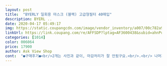```yaml
---
layout: post 
title:  "BYERLY 일회용 마스크 (블랙) 고급형필터 40매입" 
description: BYERL ..
date: 2020-04-17 05:49:17 
img: https://static.coupangcdn.com/image/vendor_inventory/a007/00c782a98d48fc28e3a46ed15722a68c7025252898c297cfd24a17eb65c1.jpg 
linkUrl: https://link.coupang.com/re/AFFSDP?lptag=AF3600438&subid=ahnPublicAsk&pageKey=1396462446&itemId=2431876989&vendorItemId=70425814419&traceid=V0-113-fdc5ca75553f052f 
categories: [1014] 
color: 006064 
price: 17900 
author: Ask View Shop 
cont:  "●구매후기●<br/>2개는 사진과 같이, 마감처리가 잘 안됬구요.<br/>.<br/> 나머지 2개는 약간 먼지라구 해야되나... <br/>? 좀 씹씹해서 뺏어요... <br/>! 다른건 다 봤는데, 괜찮아보여서, 나중에 필요할때, 쓸까 싶어요<br/>그리고 이게 박스가 원래 50개 들어있던거 같아요<br/>나중에, 써보고 괜찮으면! 다시 재구매할께요❤️ 빠른배송 감사합니다:) 하루만에 왔어요~<br/>배송이 좀 걸렸어요<br/>아.<br/>.<br/>진짜 중국 제품 검수 똑바로 하고 들여오세요.<br/><br/>아무튼 뭐 남편이 일할때 쓸거라 ,, 하루쓰고 버리는 용으로는 딱이예요<br/>엄청 뻣뻣하고 색깔도 검정이 아니고.<br/> .<br/>그래도 지난 번 사기당한 중국 제품보다 낫지 싶어 오늘 출근할때 쓰고 갔는데 점심도 되기 전에 코 철심이 삐죽 나옴.<br/> 코철심 고정하는 단이 튿어져있었음.<br/> 왜 죄다 이런지... <br/>요새 엄청 나온 치과마스크라는 마스크가 이것보다 착용감이 훨 좋아요.<br/> 마스크 두장짜리 사진은 멀쩡한 타 검정마스크(왼쪽)과 비교샷입니다.<br/><br/>이거 좋다고 올리시는 분 많네요ㅡㅡ;; 저만 이상한가?그것도 문제네.<br/> .<br/>암튼 집에 돌아와서 다시 한장 꺼내들고 이리저리.<br/> 살피는 중에.<br/>.<br/>코 철심 부분.<br/>.<br/>박음질 안되어있고 그냥 약한 접착제이거나 프레스(?).<br/> 압축기같은 걸로 누른 것으로 보이네요.<br/> 그냥 만져도 튿어지는... <br/>가끔 안경을 쓰는지라 마스크 끝부분을 몇 번 눌렀다 하면 바로 철심 아웃되는 거 같아요<br/>저는 총 80매 구매를 했는데, 40개에서 불량이 4개정도.<br/>.<br/><br/>지금 마스크 구하는게 쉽지가 않은상황에서, 이것저것 마스크 비교해서 최대한 양많고, 저렴한값으로 찾는다고 찾아서 구매한게 요기 마스크예여~ 색상은 같구요:) 냄새는 잘 모르겠어요~ 그렇게 심하게 나는편은 아니예요^^<br/>착용은 안해봤는데, 일반 마스크랑 비슷할것같네요♥️<br/>크기도 적당하고 괜찮아요<br/>화이트랑 블랙 한박스씩 삿구요<br/>2개는 사진과 같이, 마감처리가 잘 안됬구요.<br/>.<br/> 나머지 2개는 약간 먼지라구 해야되나... <br/>? 좀 씹씹해서 뺏어요... <br/>! 다른건 다 봤는데, 괜찮아보여서, 나중에 필요할때, 쓸까 싶어요<br/>그리고 이게 박스가 원래 50개 들어있던거 같아요<br/>나중에, 써보고 괜찮으면! 다시 재구매할께요❤️ 빠른배송 감사합니다:) 하루만에 왔어요~<br/>배송이 좀 걸렸어요<br/>아.<br/>.<br/>진짜 중국 제품 검수 똑바로 하고 들여오세요.<br/><br/>아무튼 뭐 남편이 일할때 쓸거라 ,, 하루쓰고 버리는 용으로는 딱이예요<br/>엄청 뻣뻣하고 색깔도 검정이 아니고.<br/> .<br/>그래도 지난 번 사기당한 중국 제품보다 낫지 싶어 오늘 출근할때 쓰고 갔는데 점심도 되기 전에 코 철심이 삐죽 나옴.<br/> 코철심 고정하는 단이 튿어져있었음.<br/> 왜 죄다 이런지... <br/>요새 엄청 나온 치과마스크라는 마스크가 이것보다 착용감이 훨 좋아요.<br/> 마스크 두장짜리 사진은 멀쩡한 타 검정마스크(왼쪽)과 비교샷입니다.<br/><br/>이거 좋다고 올리시는 분 많네요ㅡㅡ;; 저만 이상한가?그것도 문제네.<br/> .<br/>암튼 집에 돌아와서 다시 한장 꺼내들고 이리저리.<br/> 살피는 중에.<br/>.<br/>코 철심 부분.<br/>.<br/>박음질 안되어있고 그냥 약한 접착제이거나 프레스(?).<br/> 압축기같은 걸로 누른 것으로 보이네요.<br/> 그냥 만져도 튿어지는... <br/>가끔 안경을 쓰는지라 마스크 끝부분을 몇 번 눌렀다 하면 바로 철심 아웃되는 거 같아요<br/>저는 총 80매 구매를 했는데, 40개에서 불량이 4개정도.<br/>.<br/><br/>지금 마스크 구하는게 쉽지가 않은상황에서, 이것저것 마스크 비교해서 최대한 양많고, 저렴한값으로 찾는다고 찾아서 구매한게 요기 마스크예여~ 색상은 같구요:) 냄새는 잘 모르겠어요~ 그렇게 심하게 나는편은 아니예요^^<br/>착용은 안해봤는데, 일반 마스크랑 비슷할것같네요♥️<br/>크기도 적당하고 괜찮아요<br/>화이트랑 블랙 한박스씩 삿구요<br/>" 
---
```

